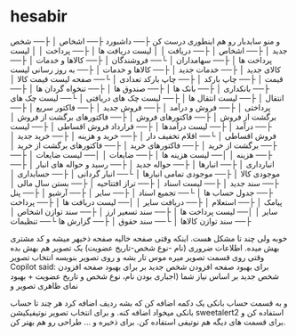 # hesabir

و منو سایدبار رو هم اینطوری درست کن
├── داشبورد
├── اشخاص
│   ├── شخص جدید
│   ├── اشخاص
│   ├── دریافت
│   │   لیست دریافت ها
│   ├── پرداخت
│   │   لیست پرداخت ها
│   ├── سهامداران
│   └── فروشندگان
│
├── کالاها و خدمات
│   ├── کالای جدید
│   ├── خدمات جدید
│   ├── کالاها و خدمات
│   ├── به روز رسانی لیست قیمت
│   ├── چاپ بارکد
│   ├── چاپ بارکد تعدادی
│   └── صفحه لیست قیمت کالا
│
├── بانکداری
│   ├── بانک ها
│   ├── صندوق ها
│   ├── تنخواه گردان ها
│   ├── انتقال
│   ├── لیست انتقال ها
│   ├── لیست چک های دریافتی
│   └── لیست چک های پرداختی
│
├── فروش و درآمد
│   ├── فروش جدید
│   ├── فاکتور سریع
│   ├── برگشت از فروش
│   ├── فاکتورهای فروش
│   ├── فاکتورهای برگشت از فروش
│   ├── درآمد
│   ├── لیست درآمدها
│   ├── قرارداد فروش اقساطی
│   ├── لیست فروش اقساطی
│   └── اقلام تخفیف دار
│
├── خرید و هزینه
│   ├── خرید جدید
│   ├── برگشت از خرید
│   ├── فاکتورهای خرید
│   ├── فاکتورهای برگشت از خرید
│   ├── هزینه
│   │── لیست هزینه ها
│   ├── ضایعات
│   │── لیست ضایعات
│
├── انبارداری
│   ├── انبارها
│   ├── حواله جدید
│   ├── رسید و حواله های انبار
│   ├── موجودی کالا
│   ├── موجودی تمامی انبارها
│   └── انبار گردانی
│
├── حسابداری
│   ├── سند جدید
│   ├── لیست اسناد
│   ├── تراز افتتاحیه
│   ├── بستن سال مالی
│   ├── جدول حساب ها
│   └── تجمیع اسناد
│
├── سایر
│   ├── آرشیو
│   ├── پنل پیامک
│   ├── استعلام
│   ├── دریافت سایر
│   │── لیست دریافت ها
│   ├── پرداخت سایر
│   │── لیست پرداخت ها
│   ├── سند تسعیر ارز
│   ├── سند توازن اشخاص
│   ├── سند توازن کالاها
│   └── سند حقوق
│
├── گزارش ها
└── تنظیمات



خوبه ولی چند تا مشکل هست. 
اینکه وقتی صفحه خالیه صفحه ذخیهر میشه و کد مشتری بهش میده.  اطلاعات ضروری (نام  -نوع شخص-تاریخ عضویت)
یک تصویر هم بهش بده وقتی روی قسمت تصویر میره موس تار بشه و روی تصویر بنویسه انتخاب تصویر
Copilot said: برای بهبود صفحه افزودن شخص جدید بر
برای بهبود صفحه افزودن شخص جدید بر اساس نیاز شما (اجباری بودن نام، نوع شخص و تاریخ عضویت + بهبود نمای ظاهری تصویر و

و به قسمت حساب بانکی یک دکمه اضافه کن که بشه ردیف اضافه کرد هر چند تا حساب بانکی میخواد اضافه کنه. و برای انتخاب تصویر نوتیفیکیشن sweetalert2 استفاده کن و برای قسمت های دیگه هم نوتیفی استفاده کن. 
برای ذخیره و ...
طراحی رو هم بهتر کن.
